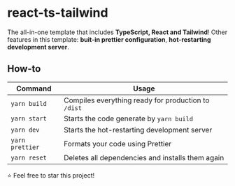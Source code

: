 # react-ts-tailwind

The all-in-one template that includes **TypeScript, React and Tailwind**!
Other features in this template: **buit-in prettier configuration**, **hot-restarting development server**.

## How-to
| Command | Usage|
|--------------|-----------------------------------------------------|
| `yarn build` | Compiles everything ready for production to `/dist` |
|`yarn start`| Starts the code generate by `yarn build`|
|`yarn dev`|Starts the hot-restarting development server|
|`yarn prettier`|Formats your code using Prettier|
|`yarn reset`|Deletes all dependencies and installs them again|

⭐ Feel free to star this project!
